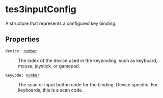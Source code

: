 # tes3inputConfig

A structure that represents a configured key binding.

## Properties

<dl class="describe">
<dt><code class="descname">device: <a href="https://mwse.readthedocs.io/en/latest/lua/type/number.html">number</a></code></dt>
<dd>

The index of the device used in the keybinding, such as keyboard, mouse, joystick, or gamepad.

</dd>
<dt><code class="descname">keyCode: <a href="https://mwse.readthedocs.io/en/latest/lua/type/number.html">number</a></code></dt>
<dd>

The scan or input button code for the binding. Device specific. For keyboards, this is a scan code.

</dd>
</dl>
